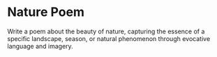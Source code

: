 # Nature Poem

Write a poem about the beauty of nature, capturing the essence of a specific landscape, season, or natural phenomenon through evocative language and imagery.